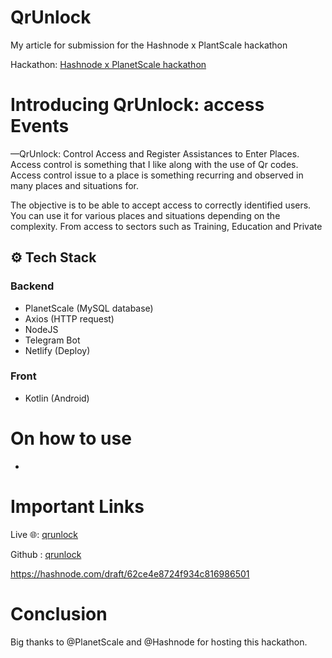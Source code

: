 # QrUnlock

My article for submission for the Hashnode x PlantScale hackathon

Hackathon: [Hashnode x PlanetScale hackathon](https://townhall.hashnode.com/planetscale-hackathon)

# Introducing QrUnlock: access Events

—QrUnlock: Control Access and Register Assistances to Enter Places.
Access control is something that I like along with the use of Qr codes. Access control issue to a place is something recurring and observed in many places and situations for.

The objective is to be able to accept access to correctly identified users. You can use it for various places and situations depending on the complexity. From access to sectors such as Training, Education and Private

## ⚙️ Tech Stack
### Backend
- PlanetScale (MySQL database)
- Axios (HTTP request)
- NodeJS
- Telegram Bot
- Netlify (Deploy)

### Front
- Kotlin (Android)

# On how to use
-

# Important Links


Live 🌐: [qrunlock](https://qrunlock.netlify.app/)

Github : [qrunlock](https://github.com/rogergcc/qrunlocks-server)


https://hashnode.com/draft/62ce4e8724f934c816986501

 # Conclusion

Big thanks to @PlanetScale and @Hashnode for hosting this hackathon.